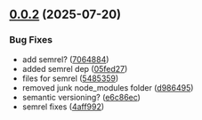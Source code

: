 ## [0.0.2](https://github.com/t0mtait/ezbudget/compare/v0.0.1...v0.0.2) (2025-07-20)


### Bug Fixes

* add semrel? ([7064884](https://github.com/t0mtait/ezbudget/commit/7064884b7c932426112316e148e38b396c40ccba))
* added semrel dep ([05fed27](https://github.com/t0mtait/ezbudget/commit/05fed27a1f3361a8465c965a899f8cacff5a3695))
* files for semrel ([5485359](https://github.com/t0mtait/ezbudget/commit/548535989a2c82db20364f0240715f4a68a72504))
* removed junk node_modules folder ([d986495](https://github.com/t0mtait/ezbudget/commit/d98649599cd07455c7a44217618ea8ded619626c))
* semantic versioning? ([e6c86ec](https://github.com/t0mtait/ezbudget/commit/e6c86ec6aec57eb10c059afebf2e32ddf256f585))
* semrel fixes ([4aff992](https://github.com/t0mtait/ezbudget/commit/4aff992a9e9bf05c1d080313bc45dd4ef60584ea))
